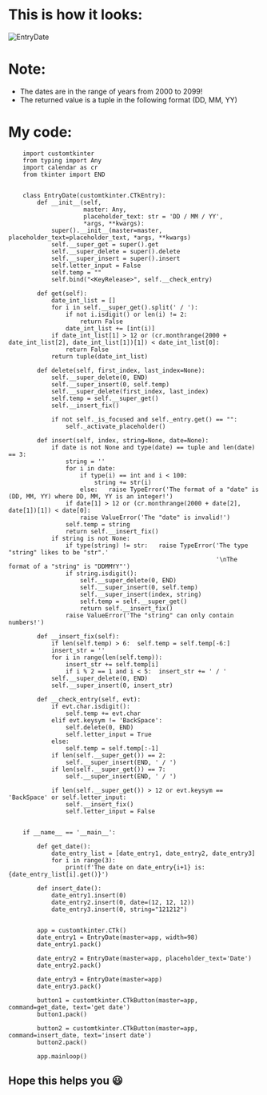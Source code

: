 # This is how it looks:

![EntryDate](https://github.com/YakirNissim/customtkinter-CTkEntryDate/assets/101890349/9c5ebd99-da62-4a34-b9f5-1864b9163ee5)

# Note:
* The dates are in the range of years from 2000 to 2099!
* The returned value is a tuple in the following format (DD, MM, YY)

# My code:

        import customtkinter
        from typing import Any
        import calendar as cr
        from tkinter import END
        
        
        class EntryDate(customtkinter.CTkEntry):
            def __init__(self,
                         master: Any,
                         placeholder_text: str = 'DD / MM / YY',
                         *args, **kwargs):
                super().__init__(master=master, placeholder_text=placeholder_text, *args, **kwargs)
                self.__super_get = super().get
                self.__super_delete = super().delete
                self.__super_insert = super().insert
                self.letter_input = False
                self.temp = ""
                self.bind("<KeyRelease>", self.__check_entry)
        
            def get(self):
                date_int_list = []
                for i in self.__super_get().split(' / '):
                    if not i.isdigit() or len(i) != 2:
                        return False
                    date_int_list += [int(i)]
                if date_int_list[1] > 12 or (cr.monthrange(2000 + date_int_list[2], date_int_list[1])[1]) < date_int_list[0]:
                    return False
                return tuple(date_int_list)
        
            def delete(self, first_index, last_index=None):
                self.__super_delete(0, END)
                self.__super_insert(0, self.temp)
                self.__super_delete(first_index, last_index)
                self.temp = self.__super_get()
                self.__insert_fix()
        
                if not self._is_focused and self._entry.get() == "":
                    self._activate_placeholder()
        
            def insert(self, index, string=None, date=None):
                if date is not None and type(date) == tuple and len(date) == 3:
                    string = ''
                    for i in date:
                        if type(i) == int and i < 100:
                            string += str(i)
                        else:   raise TypeError('The format of a "date" is (DD, MM, YY) where DD, MM, YY is an integer!')
                    if date[1] > 12 or (cr.monthrange(2000 + date[2], date[1])[1]) < date[0]:
                        raise ValueError('The "date" is invalid!')
                    self.temp = string
                    return self.__insert_fix()
                if string is not None:
                    if type(string) != str:   raise TypeError('The type "string" likes to be "str".'
                                                              '\nThe format of a "string" is "DDMMYY"')
                    if string.isdigit():
                        self.__super_delete(0, END)
                        self.__super_insert(0, self.temp)
                        self.__super_insert(index, string)
                        self.temp = self.__super_get()
                        return self.__insert_fix()
                    raise ValueError('The "string" can only contain numbers!')
        
            def __insert_fix(self):
                if len(self.temp) > 6:  self.temp = self.temp[-6:]
                insert_str = ''
                for i in range(len(self.temp)):
                    insert_str += self.temp[i]
                    if i % 2 == 1 and i < 5:  insert_str += ' / '
                self.__super_delete(0, END)
                self.__super_insert(0, insert_str)
        
            def __check_entry(self, evt):
                if evt.char.isdigit():
                    self.temp += evt.char
                elif evt.keysym != 'BackSpace':
                    self.delete(0, END)
                    self.letter_input = True
                else:
                    self.temp = self.temp[:-1]
                if len(self.__super_get()) == 2:
                    self.__super_insert(END, ' / ')
                if len(self.__super_get()) == 7:
                    self.__super_insert(END, ' / ')
        
                if len(self.__super_get()) > 12 or evt.keysym == 'BackSpace' or self.letter_input:
                    self.__insert_fix()
                    self.letter_input = False
        
        
        if __name__ == '__main__':
        
            def get_date():
                date_entry_list = [date_entry1, date_entry2, date_entry3]
                for i in range(3):
                    print(f'The date on date_entry{i+1} is: {date_entry_list[i].get()}')
        
            def insert_date():
                date_entry1.insert(0)
                date_entry2.insert(0, date=(12, 12, 12))
                date_entry3.insert(0, string="121212")
        
        
            app = customtkinter.CTk()
            date_entry1 = EntryDate(master=app, width=98)
            date_entry1.pack()
        
            date_entry2 = EntryDate(master=app, placeholder_text='Date')
            date_entry2.pack()
        
            date_entry3 = EntryDate(master=app)
            date_entry3.pack()
        
            button1 = customtkinter.CTkButton(master=app, command=get_date, text='get date')
            button1.pack()
        
            button2 = customtkinter.CTkButton(master=app, command=insert_date, text='insert date')
            button2.pack()
        
            app.mainloop()

## Hope this helps you 😃
